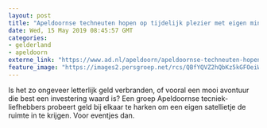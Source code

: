```yaml
---
layout: post
title: "Apeldoornse techneuten hopen op tijdelijk plezier met eigen mini-satelliet"
date: Wed, 15 May 2019 08:45:57 GMT
categories: 
- gelderland 
- apeldoorn 
externe_link: "https://www.ad.nl/apeldoorn/apeldoornse-techneuten-hopen-op-tijdelijk-plezier-met-eigen-mini-satelliet~a2b88f95/"
feature_image: "https://images2.persgroep.net/rcs/QBfYQVZ2hQbKz5kGFOeiWebUB0A/diocontent/137221143/_fitwidth/400/?appId=21791a8992982cd8da851550a453bd7f&quality=0.7"
---
```


Is het zo ongeveer letterlijk geld verbranden, of vooral een mooi avontuur die best een investering waard is? Een groep Apeldoornse tecniek-liefhebbers probeert geld bij elkaar te harken om een eigen satellietje de ruimte in te krijgen. Voor eventjes dan.
